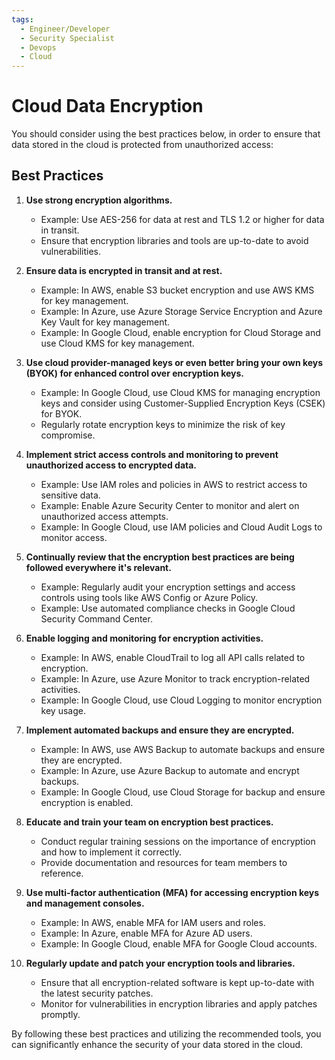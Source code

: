 ```yaml
---
tags:
  - Engineer/Developer
  - Security Specialist
  - Devops
  - Cloud
---
```


# Cloud Data Encryption


You should consider using the best practices below, in order to ensure that data stored in the cloud
is protected from unauthorized access:

## Best Practices

1. **Use strong encryption algorithms.**
   - Example: Use AES-256 for data at rest and TLS 1.2 or higher for data in transit.
   - Ensure that encryption libraries and tools are up-to-date to avoid vulnerabilities.

2. **Ensure data is encrypted in transit and at rest.**
   - Example: In AWS, enable S3 bucket encryption and use AWS KMS for key management.
   - Example: In Azure, use Azure Storage Service Encryption and Azure Key Vault for key management.
   - Example: In Google Cloud, enable encryption for Cloud Storage and use Cloud KMS for key management.

3. **Use cloud provider-managed keys or even better bring your own keys (BYOK) for enhanced control over encryption keys.**
   - Example: In Google Cloud, use Cloud KMS for managing encryption keys and consider using Customer-Supplied Encryption Keys (CSEK) for BYOK.
   - Regularly rotate encryption keys to minimize the risk of key compromise.

4. **Implement strict access controls and monitoring to prevent unauthorized access to encrypted data.**
   - Example: Use IAM roles and policies in AWS to restrict access to sensitive data.
   - Example: Enable Azure Security Center to monitor and alert on unauthorized access attempts.
   - Example: In Google Cloud, use IAM policies and Cloud Audit Logs to monitor access.

5. **Continually review that the encryption best practices are being followed everywhere it's relevant.**
   - Example: Regularly audit your encryption settings and access controls using tools like AWS Config or Azure Policy.
   - Example: Use automated compliance checks in Google Cloud Security Command Center.

6. **Enable logging and monitoring for encryption activities.**
   - Example: In AWS, enable CloudTrail to log all API calls related to encryption.
   - Example: In Azure, use Azure Monitor to track encryption-related activities.
   - Example: In Google Cloud, use Cloud Logging to monitor encryption key usage.

7. **Implement automated backups and ensure they are encrypted.**
   - Example: In AWS, use AWS Backup to automate backups and ensure they are encrypted.
   - Example: In Azure, use Azure Backup to automate and encrypt backups.
   - Example: In Google Cloud, use Cloud Storage for backup and ensure encryption is enabled.

8. **Educate and train your team on encryption best practices.**
   - Conduct regular training sessions on the importance of encryption and how to implement it correctly.
   - Provide documentation and resources for team members to reference.

9. **Use multi-factor authentication (MFA) for accessing encryption keys and management consoles.**
   - Example: In AWS, enable MFA for IAM users and roles.
   - Example: In Azure, enable MFA for Azure AD users.
   - Example: In Google Cloud, enable MFA for Google Cloud accounts.

10. **Regularly update and patch your encryption tools and libraries.**
    - Ensure that all encryption-related software is kept up-to-date with the latest security patches.
    - Monitor for vulnerabilities in encryption libraries and apply patches promptly.

By following these best practices and utilizing the recommended tools, you can significantly enhance the security of your data stored in the cloud.